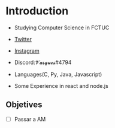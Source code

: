 # Introduction

- Studying Computer Science in FCTUC

- [Twitter](https://twitter.com/Nuno_Vz)

- [Instagram](https://www.instagram.com/nuno.vasques/)

- Discord:𝓥𝓪𝓼𝓺𝓾𝓮𝓼#4794

- Languages(C, Py, Java, Javascript)

- Some Experience in react and node.js

## Objetives

- [ ] Passar a AM


